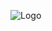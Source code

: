 ![Logo](https://cdn.discordapp.com/attachments/1178375971364163656/1307285146550013994/Register_-_Login.gif?ex=6739bfab&is=67386e2b&hm=ea891fb4e756ff11e291cf44096cb34d4cb142db9986cc03146190ff285ef12e&)

